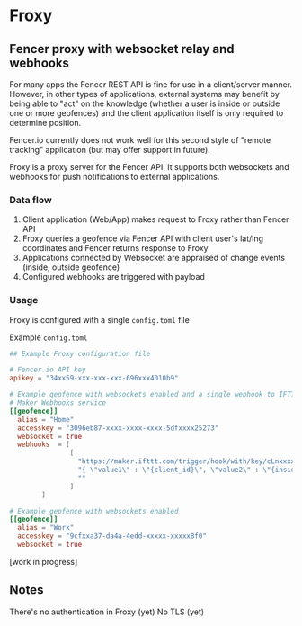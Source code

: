 # Froxy

## Fencer proxy with websocket relay and webhooks

For many apps the Fencer REST API is fine for use in a client/server manner. However, in other types of applications, external systems may benefit by being able to "act" on the knowledge (whether a user is inside or outside one or more geofences) and the client application itself is only required to determine position.

Fencer.io currently does not work well for this second style of "remote tracking" application (but may offer support in future).

Froxy is a proxy server for the Fencer API. It supports both websockets and webhooks for push notifications to external applications.

### Data flow

1. Client application (Web/App) makes request to Froxy rather than Fencer API
2. Froxy queries a geofence via Fencer API with client user's lat/lng coordinates and Fencer returns response to Froxy
3. Applications connected by Websocket are appraised of change events (inside, outside geofence)
4. Configured webhooks are triggered with payload

### Usage

Froxy is configured with a single `config.toml` file

Example `config.toml`

```toml
## Example Froxy configuration file

# Fencer.io API key
apikey = "34xx59-xxx-xxx-xxx-696xxx4010b9"

# Example geofence with websockets enabled and a single webhook to IFTTT
# Maker Webhooks service
[[geofence]]
  alias = "Home"
  accesskey = "3096eb87-xxxx-xxxx-xxxx-5dfxxxx25273"
  websocket = true
  webhooks 	= [
			   [
			     "https://maker.ifttt.com/trigger/hook/with/key/cLnxxxxxxxq1UpCW",
			     "{ \"value1\" : \"{client_id}\", \"value2\" : \"{inside}\", \"value3\" : \"{lng_pos}\"}",
			     ""
			   ]
		]

# Example geofence with websockets enabled
[[geofence]]
  alias = "Work"
  accesskey = "9cfxxa37-da4a-4edd-xxxxx-xxxxx8f0"
  websocket = true

```

[work in progress]

## Notes
There's no authentication in Froxy (yet)
No TLS (yet)